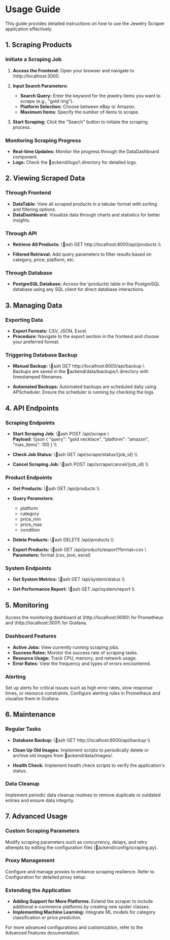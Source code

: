# Usage Guide

This guide provides detailed instructions on how to use the Jewelry Scraper application effectively.

## 1. Scraping Products

### Initiate a Scraping Job

1. **Access the Frontend:** Open your browser and navigate to \http://localhost:3000\.

2. **Input Search Parameters:**
    - **Search Query:** Enter the keyword for the jewelry items you want to scrape (e.g., "gold ring").
    - **Platform Selection:** Choose between eBay or Amazon.
    - **Maximum Items:** Specify the number of items to scrape.

3. **Start Scraping:** Click the "Search" button to initiate the scraping process.

### Monitoring Scraping Progress

- **Real-time Updates:** Monitor the progress through the DataDashboard component.
- **Logs:** Check the \ackend/logs/\ directory for detailed logs.

## 2. Viewing Scraped Data

### Through Frontend

- **DataTable:** View all scraped products in a tabular format with sorting and filtering options.
- **DataDashboard:** Visualize data through charts and statistics for better insights.

### Through API

- **Retrieve All Products:**
    \\\ash
    GET http://localhost:8000/api/products
    \\\

- **Filtered Retrieval:** Add query parameters to filter results based on category, price, platform, etc.

### Through Database

- **PostgreSQL Database:** Access the \products\ table in the PostgreSQL database using any SQL client for direct database interactions.

## 3. Managing Data

### Exporting Data

- **Export Formats:** CSV, JSON, Excel.
- **Procedure:** Navigate to the export section in the frontend and choose your preferred format.

### Triggering Database Backup

- **Manual Backup:**
    \\\ash
    GET http://localhost:8000/api/backup
    \\\
    Backups are saved in the \ackend/data/backups/\ directory with timestamped filenames.

- **Automated Backups:** Automated backups are scheduled daily using APScheduler. Ensure the scheduler is running by checking the logs.

## 4. API Endpoints

### Scraping Endpoints

- **Start Scraping Job:**
    \\\ash
    POST /api/scrape
    \\\
    **Payload:**
    \\\json
    {
      "query": "gold necklace",
      "platform": "amazon",
      "max_items": 100
    }
    \\\

- **Check Job Status:**
    \\\ash
    GET /api/scrape/status/{job_id}
    \\\

- **Cancel Scraping Job:**
    \\\ash
    POST /api/scrape/cancel/{job_id}
    \\\

### Product Endpoints

- **Get Products:**
    \\\ash
    GET /api/products
    \\\

- **Query Parameters:**
    - platform
    - category
    - price_min
    - price_max
    - condition

- **Delete Products:**
    \\\ash
    DELETE /api/products
    \\\

- **Export Products:**
    \\\ash
    GET /api/products/export?format=csv
    \\\
    **Parameters:** format (csv, json, excel)

### System Endpoints

- **Get System Metrics:**
    \\\ash
    GET /api/system/status
    \\\

- **Get Performance Report:**
    \\\ash
    GET /api/system/report
    \\\

## 5. Monitoring

Access the monitoring dashboard at \http://localhost:9090\ for Prometheus and \http://localhost:3001\ for Grafana.

### Dashboard Features

- **Active Jobs:** View currently running scraping jobs.
- **Success Rates:** Monitor the success rate of scraping tasks.
- **Resource Usage:** Track CPU, memory, and network usage.
- **Error Rates:** View the frequency and types of errors encountered.

### Alerting

Set up alerts for critical issues such as high error rates, slow response times, or resource constraints. Configure alerting rules in Prometheus and visualize them in Grafana.

## 6. Maintenance

### Regular Tasks

- **Database Backup:**
    \\\ash
    GET http://localhost:8000/api/backup
    \\\

- **Clean Up Old Images:**
    Implement scripts to periodically delete or archive old images from \ackend/data/images/\.

- **Health Check:**
    Implement health check scripts to verify the application's status.

### Data Cleanup

Implement periodic data cleanup routines to remove duplicate or outdated entries and ensure data integrity.

## 7. Advanced Usage

### Custom Scraping Parameters

Modify scraping parameters such as concurrency, delays, and retry attempts by editing the configuration files (\ackend/config/scraping.py\).

### Proxy Management

Configure and manage proxies to enhance scraping resilience. Refer to Configuration for detailed proxy setup.

### Extending the Application

- **Adding Support for More Platforms:** Extend the scraper to include additional e-commerce platforms by creating new spider classes.
- **Implementing Machine Learning:** Integrate ML models for category classification or price prediction.

For more advanced configurations and customization, refer to the Advanced Features documentation.

